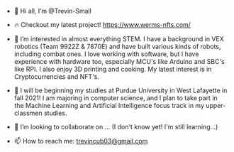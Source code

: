 - 👋 Hi all, I’m @Trevin-Small

- 🔥 Checkout my latest project! https://www.werms-nfts.com/ 

- 👀 I’m interested in almost everything STEM. 
     I have a background in VEX robotics (Team 9922Z & 7870E) and have built various kinds of robots, including combat ones. 
     I love working with software, but I have experience with hardware too, especially MCU's like Arduino and SBC's like RPI. I also enjoy 3D printing and cooking. 
     My latest interest is in Cryptocurrencies and NFT's.
    
- 🌱 I will be beginning my studies at Purdue University in West Lafayette in fall 2021!
     I am majoring in computer science, and I plan to take part in the Machine Learning and Artificial Intelligence focus track in my upper-classmen studies.

- 💞️ I’m looking to collaborate on ... (I don't know yet! I'm still learning...)

- 📫 How to reach me: trevincub03@gmail.com

<!---
Trevin-Small/Trevin-Small is a ✨ special ✨ repository because its `README.md` (this file) appears on your GitHub profile.
You can click the Preview link to take a look at your changes.
--->

